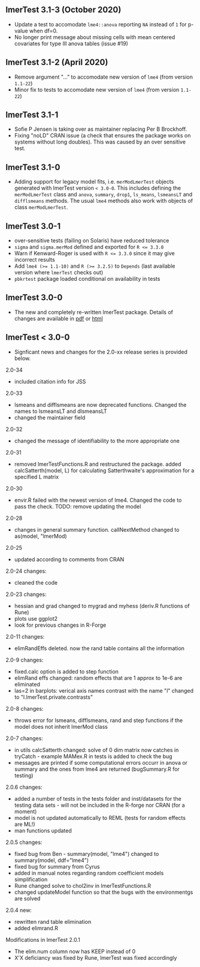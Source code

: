 lmerTest 3.1-3 (October 2020)
------------------

- Update a test to accomodate `lme4::anova` reporting `NA` instead of `1` for p-value when df=0.
- No longer print message about missing cells with mean centered covariates for type III anova tables (issue #19)

lmerTest 3.1-2 (April 2020)
------------------

- Remove argument "..." to accomodate new version of `lme4` (from version `1.1-22`)
- Minor fix to tests to accomodate new version of `lme4` (from version `1.1-22`)

lmerTest 3.1-1
------------------

- Sofie P Jensen is taking over as maintainer replacing Per B Brockhoff.
- Fixing "noLD" CRAN issue (a check that ensures the package works on systems without long doubles). This was caused by an over sensitive test.

lmerTest 3.1-0
------------------

- Adding support for legacy model fits, i.e. `merModLmerTest` objects generated with lmerTest version `< 3.0-0`. This includes defining the `merModLmerTest` class and `anova`, `summary`, `drop1`, `ls_means`, `lsmeansLT` and `difflsmeans` methods. The usual `lme4` methods also work with objects of class `merModLmerTest`.

lmerTest 3.0-1
------------------

- over-sensitive tests (failing on Solaris) have reduced tolerance
- `sigma` and `sigma.merMod` defined and exported for `R <= 3.3.0`
- Warn if Kenward-Roger is used with `R <= 3.3.0` since it may give incorrect results
- Add `lme4 (>= 1.1-10)` and `R (>= 3.2.5)` to `Depends` (last available version where `lmerTest` checks out)
- `pbkrtest` package loaded conditional on availability in tests


lmerTest 3.0-0
------------------
 
  * The new and completely re-written lmerTest package. Details of changes are 
    available in [pdf](https://github.com/runehaubo/lmerTestR/blob/master/pkg_notes/new_lmerTest.pdf) or [html](http://htmlpreview.github.io/?https://github.com/runehaubo/lmerTestR/blob/master/pkg_notes/new_lmerTest.html)
  

lmerTest < 3.0-0
------------------

  * Signficant news and changes for the 2.0-xx release series is provided below.

2.0-34

- included citation info for JSS

2.0-33

- lsmeans and difflsmeans are now deprecated functions. Changed the names to lsmeansLT and dlsmeansLT
- changed the maintainer field


2.0-32

- changed the message of identifiability to the more appropriate one

2.0-31

- removed lmerTestFunctions.R and restructured the package. added calcSatterth(model, L) for  calculating Satterthwaite's approximation for a specified L matrix 

2.0-30

- envir.R failed with the newest version of lme4. Changed the code to pass the check. TODO: remove updating the model

2.0-28

- changes in general summary function.  callNextMethod changed to as(model, "lmerMod)

2.0-25 

- updated according to comments from CRAN

2.0-24 changes:

- cleaned the code


2.0-23 changes:

- hessian and grad changed to mygrad and myhess (deriv.R functions of Rune)
- plots use ggplot2
- look for  previous changes in R-Forge

2.0-11 changes:

- elimRandEffs deleted. now the rand table contains all the information

2.0-9 changes:

- fixed.calc option is added to step function
- elimRand effs changed: random effects that are 1 approx to 1e-6 are eliminated
- las=2 in barplots: verical axis names
contrast with the name "l" changed to "l.lmerTest.private.contrasts"

2.0-8 changes:

- throws error for lsmeans, difflsmeans, rand and step functions if the model does not inherit lmerMod class

2.0-7 changes:

- in utils calcSatterth changed: solve of 0 dim matrix now catches in tryCatch - example MAMex.R in tests is added to check the bug
- messages are printed if some computational errors occurr in anova or summary and the ones from lme4 are returned (bugSummary.R for testing)

2.0.6 changes:

- added a number of tests in the tests folder and inst/datasets for the testing data sets - will not be included in the R-forge nor CRAN (for a moment)
- model is not updated automatically to REML (tests for random effects are ML!)
- man functions updated

2.0.5 changes:

- fixed bug from Ben - summary(model, "lme4") changed to summary(model, ddf="lme4")
- fixed bug for summary from Cyrus
- added in manual notes regarding random coefficient models simplification
- Rune changed solve to chol2inv in lmerTestFunctions.R
- changed updateModel function so that the bugs with the environmentgs are solved

2.0.4 new:

- rewritten rand table elimination
- added elimrand.R


Modifications in lmerTest 2.0.1

- The elim.num column now has KEEP instead of 0
- X'X deficiancy was fixed by Rune, lmerTest was fixed accordingly 
